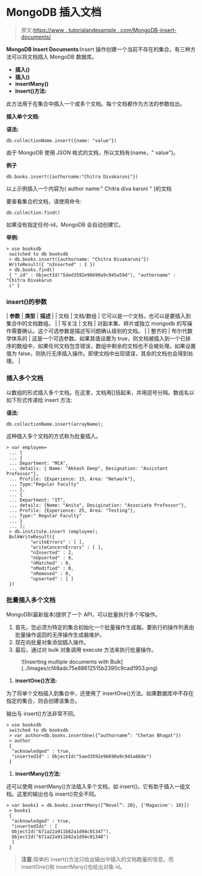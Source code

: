 # MongoDB 插入文档

> 原文:[https://www . tutorialandexample . com/MongoDB-insert-documents/](https://www.tutorialandexample.com/mongodb-insert-documents/)

**MongoDB Insert Documents**:Insert 操作创建一个当前不存在的集合。有三种方法可以将文档插入 MongoDB 数据库。

*   **插入()**
*   **插入()**
*   **insertMany()**
*   **Insert()方法:**

此方法用于在集合中插入一个或多个文档。每个文档都作为方法的参数给出。

**插入单个文档:**

**语法:**

```
db.collectionName.insert({name: "value"})
```

由于 MongoDB 使用 JSON 格式的文档，所以文档有{name，" value"}。

**例子**

```
db.books.insert({authorname:"Chitra Divakaruni"})
```

以上示例插入一个内容为{ author name:" Chitra diva karuni " }的文档

要查看集合的文档，请使用命令:

```
db.collection.find()
```

如果没有指定任何–id，MongoDB 会自动创建它。

**举例:**

```
> use booksdb
 switched to db booksdb
 > db.books.insert({authorname: "Chitra Divakaruni"})
 WriteResult({ "nInserted" : 1 })
 > db.books.find()
 { "_id" : ObjectId("5ded3592e96690a9c945a59d"), "authorname" : "Chitra Divakarun
 i" } 
```

### insert()的参数

| **参数** | **类型** | **描述** |
| 文档 | 文档/数组 | 它可以是一个文档，也可以是要插入到集合中的文档数组。 |
| 写关注 | 文档 | 对副本集、碎片或独立 mongodb 的写操作需要确认。这个可选参数是描述写问题确认级别的文档。 |
| 整齐的 | 布尔代数学体系的 | 这是一个可选参数。如果其值设置为 true，则文档被插入到一个已排序的数组中，如果任何文档包含错误，数组中剩余的文档也不会被处理。如果设置值为 false，则执行无序插入操作。即使文档中出现错误，其余的文档也会得到处理。 |

### 插入多个文档

以数组的形式插入多个文档。在这里，文档用[]括起来，并用逗号分隔。数组名以如下形式传递给 insert 方法:

**语法:**

```
db.collectionName.insert(arrayName);
```

这种插入多个文档的方式称为批量插入。

```
> var employee=
 ... [
 ... {
 ... Department: "MCA",
 ... details: { Name: "Akkash Deep", Designation: "Assistant Professor"},
 ... Profile: {Experience: 15, Area: "Network"},
 ... Type:"Regular Faculty"
 ... }, 
 ... {
 ... Department: "IT",
 ... details: {Name: "Anita", Desigination: "Associate Professor"},
 ... Profile: {Experience: 25, Area: "Testing"},
 ... Type:" Regular Faculty"
 ... }
 ... ]; 
 > db.institute.insert (employee);
 BulkWriteResult({
         "writeErrors" : [ ],
         "writeConcernErrors" : [ ],
         "nInserted" : 2,
         "nUpserted" : 0, 
         "nMatched" : 0,
         "nModified" : 0,
         "nRemoved" : 0,
         "upserted" : [ ]
 }) 
```

### 批量插入多个文档

MongoDB(最新版本)提供了一个 API，可以批量执行多个写操作。

1.  首先，您必须为特定的集合初始化一个批量操作生成器。要执行的操作列表由批量操作返回的无序操作生成器维护。
2.  现在向批量对象添加插入操作。
3.  最后，通过对 bulk 对象调用 execute 方法来执行批量操作。

<figure class="aligncenter">![Inserting multiple documents with Bulk](../Images/cf48adc75e88612515b2390c9cad1953.png)</figure>

1.  **insertOne()方法:**

为了将单个文档插入到集合中，还使用了 insertOne()方法。如果数据库中不存在指定的集合，则会创建该集合。

输出与 insert()方法非常不同。

```
> use booksdb
 switched to db booksdb
 > var author=db.books.insertOne({“authorname”: "Chetan Bhagat"})
 > author
 {
  "acknowledged" : true,
  "insertedId" : ObjectId("5aed3592e96690a9c945a60de")
 } 
```

1.  **insertMany()方法:**

还可以使用 insertMany()方法插入多个文档，如 insert()。它有助于插入一组文档。这里的输出也与 insert()完全不同。

```
> var books1 = db.books.insertMany([“Novel”: 20}, {'Magazine': 10}])
 > books1
 {
  "acknowledged" : true, 
  "insertedIds" : [
  ObjectId("671a22a911b82a1d94c01347"),
  ObjectId("671a22a911b82a1d94c01348")
  ] 
 } 
```

> **注意**:简单的 insert()方法只给出输出中插入的文档数量的信息，而 insertOne()和 insertMany()也给出对象 id。